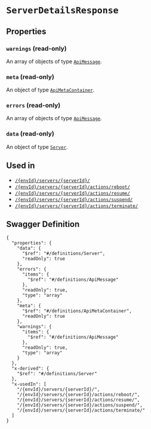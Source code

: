 # `ServerDetailsResponse` #







## Properties ##

### `warnings` (read-only) ###




An array of 
objects of type [`ApiMessage`](./../definitions/ApiMessage.mkd).


### `meta` (read-only) ###




An object of type [`ApiMetaContainer`](./../definitions/ApiMetaContainer.mkd).



### `errors` (read-only) ###




An array of 
objects of type [`ApiMessage`](./../definitions/ApiMessage.mkd).


### `data` (read-only) ###




An object of type [`Server`](./../definitions/Server.mkd).





## Used in ##

  + [`/{envId}/servers/{serverId}/`](./../rest/api/v1beta0/user/{envId}/servers/{serverId}/)
  + [`/{envId}/servers/{serverId}/actions/reboot/`](./../rest/api/v1beta0/user/{envId}/servers/{serverId}/actions/reboot/)
  + [`/{envId}/servers/{serverId}/actions/resume/`](./../rest/api/v1beta0/user/{envId}/servers/{serverId}/actions/resume/)
  + [`/{envId}/servers/{serverId}/actions/suspend/`](./../rest/api/v1beta0/user/{envId}/servers/{serverId}/actions/suspend/)
  + [`/{envId}/servers/{serverId}/actions/terminate/`](./../rest/api/v1beta0/user/{envId}/servers/{serverId}/actions/terminate/)

## Swagger Definition ##

    {
      "properties": {
        "data": {
          "$ref": "#/definitions/Server", 
          "readOnly": true
        }, 
        "errors": {
          "items": {
            "$ref": "#/definitions/ApiMessage"
          }, 
          "readOnly": true, 
          "type": "array"
        }, 
        "meta": {
          "$ref": "#/definitions/ApiMetaContainer", 
          "readOnly": true
        }, 
        "warnings": {
          "items": {
            "$ref": "#/definitions/ApiMessage"
          }, 
          "readOnly": true, 
          "type": "array"
        }
      }, 
      "x-derived": {
        "$ref": "#/definitions/Server"
      }, 
      "x-usedIn": [
        "/{envId}/servers/{serverId}/", 
        "/{envId}/servers/{serverId}/actions/reboot/", 
        "/{envId}/servers/{serverId}/actions/resume/", 
        "/{envId}/servers/{serverId}/actions/suspend/", 
        "/{envId}/servers/{serverId}/actions/terminate/"
      ]
    }
